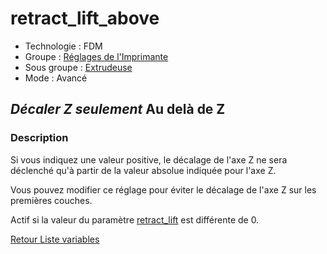 # retract_lift_above

* Technologie : FDM
* Groupe : [Réglages de l'Imprimante](../printer_settings/printer_settings.md)
* Sous groupe : [Extrudeuse](../printer_settings/printer_settings.md#extrudeuse)
* Mode : Avancé

## *Décaler Z seulement* Au delà de Z

### Description

Si vous indiquez une valeur positive, le décalage de l'axe Z ne sera déclenché qu'à partir de la valeur absolue indiquée pour l'axe Z.

Vous pouvez modifier ce réglage pour éviter le décalage de l'axe Z sur les premières couches.

Actif si la valeur du paramètre [retract_lift](retract_lift.md) est différente de 0.

[Retour Liste variables](variable_list.md)